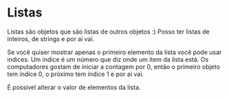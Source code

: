 # Listas

 Listas são objetos que são listas de outros objetos :)
 Posso ter listas de inteiros, de strings e por aí vai. 
 
 Se você quiser mostrar apenas o primeiro elemento da lista você pode usar indices. Um índice é um número que diz onde um item da lista está. Os computadores gostam de iniciar a contagem por 0, então o primeiro objeto tem índice 0, o próximo tem índice 1 e por aí vai. 
 
 É possível alterar o valor de elementos da lista. 